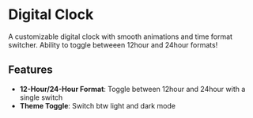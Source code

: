 # Digital Clock

A customizable digital clock with smooth animations and time format switcher. Ability to toggle betweeen 12hour and 24hour formats!

## Features

- **12-Hour/24-Hour Format**: Toggle between 12hour and 24hour with a single switch
- **Theme Toggle**: Switch btw light and dark mode



 
  

    